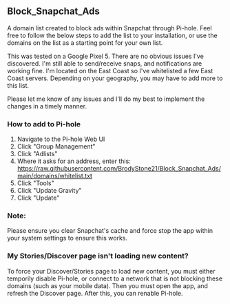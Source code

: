 ## Block_Snapchat_Ads
A domain list created to block ads within Snapchat through Pi-hole. Feel free to follow the below steps to add the list to your installation, or use the domains on the list as a starting point for your own list.

This was tested on a Google Pixel 5. There are no obvious issues I've discovered. I'm still able to send/receive snaps, and notifications are working fine. I'm located on the East Coast so I've whitelisted a few East Coast servers. Depending on your geography, you may have to add more to this list. 

Please let me know of any issues and I'll do my best to implement the changes in a timely manner.

### How to add to Pi-hole
1. Navigate to the Pi-hole Web UI
2. Click "Group Management" 
3. Click "Adlists"
4. Where it asks for an address, enter this: https://raw.githubusercontent.com/BrodyStone21/Block_Snapchat_Ads/main/domains/whitelist.txt
5. Click "Tools"
6. Click "Update Gravity"
7. Click "Update"

### Note: 
Please ensure you clear Snapchat's cache and force stop the app within your system settings to ensure this works. 

### My Stories/Discover page isn't loading new content?
To force your Discover/Stories page to load new content, you must either temporily disable Pi-hole, or connect to a network that is not blocking these domains (such as your mobile data). Then you must open the app, and refresh the Discover page. After this, you can renable Pi-hole. 

